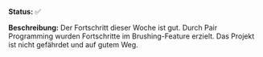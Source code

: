 **Status:**  ✅

**Beschreibung:** Der Fortschritt dieser Woche ist gut. Durch Pair Programming wurden Fortschritte im Brushing-Feature erzielt. Das Projekt ist nicht gefährdet und auf gutem Weg.
